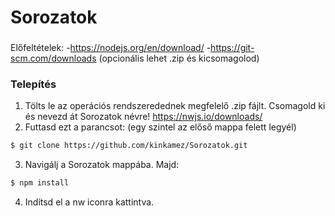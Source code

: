 # Sorozatok
###
Előfeltételek:
-https://nodejs.org/en/download/
-https://git-scm.com/downloads  (opcionális lehet .zip és kicsomagolod)

### Telepítés
1. Tölts le az operációs rendszeredednek megfelelő .zip fájlt. Csomagold ki és nevezd át Sorozatok névre!
https://nwjs.io/downloads/
2. Futtasd ezt a parancsot: (egy szintel az előső mappa felett legyél)
```sh
$ git clone https://github.com/kinkamez/Sorozatok.git
```
3. Navigálj a Sorozatok mappába. Majd:
```sh
$ npm install
```
4. Indítsd el a nw iconra kattintva.
